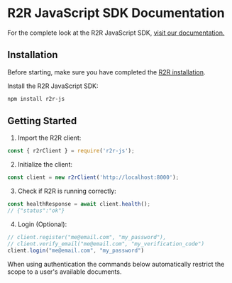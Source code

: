 # R2R JavaScript SDK Documentation

For the complete look at the R2R JavaScript SDK, [visit our documentation.](https://r2r-docs.sciphi.ai/documentation/js-sdk/introduction)

## Installation

Before starting, make sure you have completed the [R2R installation](/documentation/installation).

Install the R2R JavaScript SDK:

```bash
npm install r2r-js
```

## Getting Started

1. Import the R2R client:

```javascript
const { r2rClient } = require('r2r-js');
```

2. Initialize the client:

```javascript
const client = new r2rClient('http://localhost:8000');
```

3. Check if R2R is running correctly:

```javascript
const healthResponse = await client.health();
// {"status":"ok"}
```

4. Login (Optional):
```javascript
// client.register("me@email.com", "my_password"),
// client.verify_email("me@email.com", "my_verification_code")
client.login("me@email.com", "my_password")
```
When using authentication the commands below automatically restrict the scope to a user's available documents.
